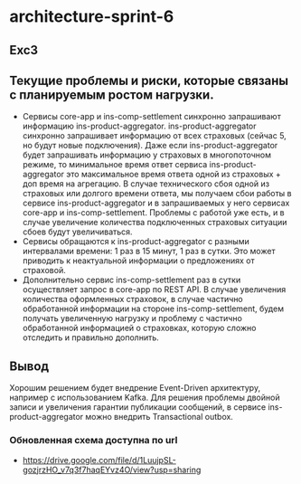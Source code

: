 # architecture-sprint-6
## Exc3

## Текущие проблемы и риски, которые связаны с планируемым ростом нагрузки.
- Сервисы core-app и ins-comp-settlement синхронно запрашивают информацию ins-product-aggregator.
    ins-product-aggregator синхронно запрашивает информацию от всех страховых (сейчас 5, но будут новые подключения).
    Даже если ins-product-aggregator будет запрашивать информацию у страховых в многопоточном режиме, 
    то минимальное время ответ сервиса ins-product-aggregator это максимальное время ответа одной из страховых + доп время на агрегацию.
    В случае технического сбоя одной из страховых или долгого времени ответа, мы получаем сбои работы в сервисе ins-product-aggregator 
    и в запрашиваемых у него сервисах core-app и ins-comp-settlement.
    Проблемы с работой уже есть, и в случае увеличение количества подключенных страховых ситуации сбоев будут увеличиваться.
- Сервисы обращаются к ins-product-aggregator с разными интервалами времени: 1 раз в 15 минут, 1 раз в сутки.
  Это может приводить к неактуальной информации о предложениях от страховой.
- Дополнительно сервис ins-comp-settlement раз в сутки осуществляет запрос в core-app по REST API. 
    В случае увеличения количества оформленных страховок, в случае частично обработанной информации на стороне ins-comp-settlement, 
    будем получать увеличенную нагрузку и проблему с частично обработанной информацией о страховках, которую сложно отследить и правильно дополнить.

## Вывод
Хорошим решением будет внедрение Event-Driven архитектуру, например с использованием Kafka.
Для решения проблемы двойной записи и увеличения гарантии публикации сообщений, в сервисе ins-product-aggregator можно внедрить Transactional outbox. 

### Обновленная схема доступна по url
- https://drive.google.com/file/d/1LuujpSL-gozjrzHO_v7q3f7haqEYvz4O/view?usp=sharing
